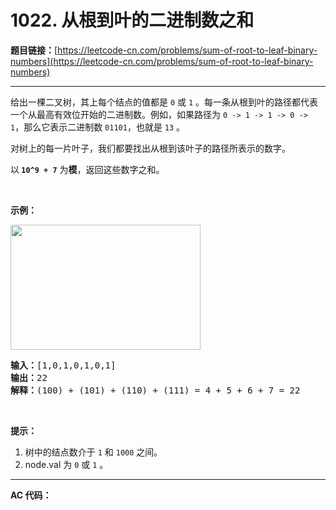 # 1022. 从根到叶的二进制数之和

**题目链接：**[https://leetcode-cn.com/problems/sum-of-root-to-leaf-binary-numbers](https://leetcode-cn.com/problems/sum-of-root-to-leaf-binary-numbers)

---

<div class="content__1Y2H">
 <div class="notranslate">
  <p>给出一棵二叉树，其上每个结点的值都是&nbsp;<code>0</code>&nbsp;或&nbsp;<code>1</code>&nbsp;。每一条从根到叶的路径都代表一个从最高有效位开始的二进制数。例如，如果路径为&nbsp;<code>0 -&gt; 1 -&gt; 1 -&gt; 0 -&gt; 1</code>，那么它表示二进制数&nbsp;<code>01101</code>，也就是&nbsp;<code>13</code>&nbsp;。</p> 
  <p>对树上的每一片叶子，我们都要找出从根到该叶子的路径所表示的数字。</p> 
  <p>以<strong>&nbsp;<code>10^9 + 7</code></strong>&nbsp;为<strong>模</strong>，返回这些数字之和。</p> 
  <p>&nbsp;</p> 
  <p><strong>示例：</strong></p> 
  <p><img style="height: 200px; width: 304px;" src="/aliyun-lc-upload/uploads/2019/04/05/sum-of-root-to-leaf-binary-numbers.png" alt=""></p> 
  <pre class="language-text"><strong>输入：</strong>[1,0,1,0,1,0,1]
<strong>输出：</strong>22
<strong>解释：</strong>(100) + (101) + (110) + (111) = 4 + 5 + 6 + 7 = 22
</pre> 
  <p>&nbsp;</p> 
  <p><strong>提示：</strong></p> 
  <ol> 
   <li>树中的结点数介于 <code>1</code> 和 <code>1000</code> 之间。</li> 
   <li>node.val 为&nbsp;<code>0</code> 或&nbsp;<code>1</code>&nbsp;。</li> 
  </ol> 
 </div>
</div>

---

**AC 代码：**

```java

```